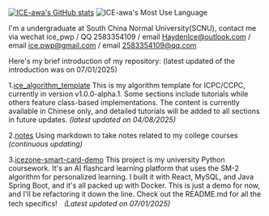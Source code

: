 [![ICE-awa's GitHub stats](https://github-readme-stats.vercel.app/api?username=ICE-awa&locale=cn)](https://github.com/anuraghazra/github-readme-stats)
![ICE-awa's Most Use Language](https://github-readme-stats.vercel.app/api/top-langs/?username=ICE-awa&layout=compact&langs_count=8)

I'm a undergraduate at South China Normal University(SCNU), contact me via wechat ice_pwp / QQ 2583354109 / email HaydenIce@outlook.com / email ice.pwp@gmail.com / email 2583354109@qq.com
 
Here's my brief introduction of my repository: (latest updated of the introduction was on 07/01/2025)

1.[ice_algorithm_template](https://github.com/ICE-awa/ice_algorithm_template) This is my algorithm template for ICPC/CCPC, currently in version v1.0.0-alpha.1. Some sections include tutorials while others feature class-based implementations. The content is currently available in Chinese only, and detailed tutorials will be added to all sections in future updates. *(latest updated on 04/08/2025)*

2.[notes](https://github.com/ICE-awa/notes) Using markdown to take notes related to my college courses *(continuous updating)*

3.[icezone-smart-card-demo](https://github.com/ICE-awa/icezone-smart-card-demo) This project is my university Python coursework. It's an AI flashcard learning platform that uses the SM-2 algorithm for personalized learning. I built it with React, MySQL, and Java Spring Boot, and it's all packed up with Docker. This is just a demo for now, and I'll be refactoring it down the line. Check out the README.md for all the tech specifics! *（Latest updated on 07/01/2025)*
